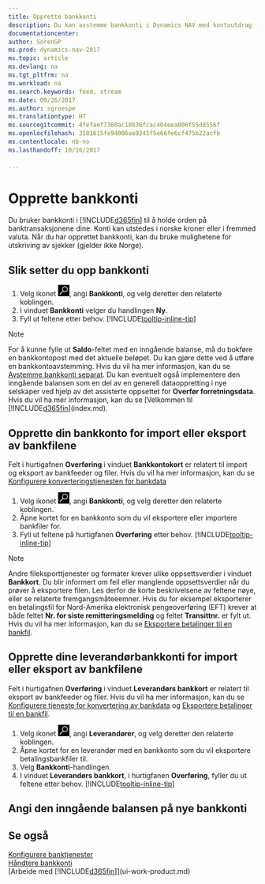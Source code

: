 ```yaml
---
title: Opprette bankkonti
description: Du kan avstemme bankkonti i Dynamics NAV med kontoutdrag fra banken.
documentationcenter: 
author: SorenGP
ms.prod: dynamics-nav-2017
ms.topic: article
ms.devlang: na
ms.tgt_pltfrm: na
ms.workload: na
ms.search.keywords: feed, stream
ms.date: 09/26/2017
ms.author: sgroespe
ms.translationtype: HT
ms.sourcegitcommit: 4fefaef7380ac10836fcac404eea006f55d8556f
ms.openlocfilehash: 3581615fe94006aa9245f5e66fe6cf475b22acfb
ms.contentlocale: nb-no
ms.lasthandoff: 10/16/2017

---
```

# <a name="how-to-set-up-bank-accounts"></a>Opprette bankkonti
Du bruker bankkonti i [!INCLUDE[d365fin](includes/d365fin_md.md)] til å holde orden på banktransaksjonene dine. Konti kan utstedes i norske kroner eller i fremmed valuta. Når du har opprettet bankkonti, kan du bruke mulighetene for utskriving av sjekker (gjelder ikke Norge).

## <a name="to-set-up-bank-accounts"></a>Slik setter du opp bankkonti
1. Velg ikonet ![Søk etter side eller rapport](media/ui-search/search_small.png "Søk etter side eller rapport"), angi **Bankkonti**, og velg deretter den relaterte koblingen.
2. I vinduet **Bankkonti** velger du handlingen **Ny**.
3. Fyll ut feltene etter behov. [!INCLUDE[tooltip-inline-tip](includes/tooltip-inline-tip_md.md)]

> [!NOTE]
> For å kunne fylle ut **Saldo**-feltet med en inngående balanse, må du bokføre en bankkontopost med det aktuelle beløpet. Du kan gjøre dette ved å utføre en bankkontoavstemming. Hvis du vil ha mer informasjon, kan du se [Avstemme bankkonti separat](bank-how-reconcile-bank-accounts-separately.md). Du kan eventuelt også implementere den inngående balansen som en del av en generell dataoppretting i nye selskaper ved hjelp av det assisterte oppsettet for **Overfør forretningsdata**. Hvis du vil ha mer informasjon, kan du se [Velkommen til [!INCLUDE[d365fin](includes/d365fin_md.md)](index.md).

## <a name="to-set-up-your-bank-account-for-import-or-export-of-bank-files"></a>Opprette din bankkonto for import eller eksport av bankfilene
Felt i hurtigafnen **Overføring** i vinduet **Bankkontokort** er relatert til import og eksport av bankfeeder og filer. Hvis du vil ha mer informasjon, kan du se [Konfigurere konverteringstjenesten for bankdata](bank-how-setup-bank-data-conversion-service.md)

1. Velg ikonet ![Søk etter side eller rapport](media/ui-search/search_small.png "Søk etter side eller rapport"), angi **Bankkonti**, og velg deretter den relaterte koblingen.
2. Åpne kortet for en bankkonto som du vil eksportere eller importere bankfiler for.
3. Fyll ut feltene på hurtigfanen **Overføring** etter behov. [!INCLUDE[tooltip-inline-tip](includes/tooltip-inline-tip_md.md)]

> [!NOTE]  
>   Andre fileksporttjenester og formater krever ulike oppsettsverdier i vinduet **Bankkort**. Du blir informert om feil eller manglende oppsettsverdier når du prøver å eksportere filen. Les derfor de korte beskrivelsene av feltene nøye, eller se relaterte fremgangsmåteeemner. Hvis du for eksempel eksporterer en betalingsfil for Nord-Amerika elektronisk pengeoverføring (EFT) krever at både feltet **Nr. for siste remitteringsmelding** og feltet **Transittnr.** er fylt ut. Hvis du vil ha mer informasjon, kan du se [Eksportere betalinger til en bankfil](payables-how-export-payments-bank-file.md).

## <a name="to-set-up-vendor-bank-accounts-for-export-of-bank-files"></a>Opprette dine leverandørbankkonti for import eller eksport av bankfilene
Felt i hurtigafnen **Overføring** i vinduet **Leverandørs bankkort** er relatert til eksport av bankfeeder og filer. Hvis du vil ha mer informasjon, kan du se [Konfigurere tjeneste for konvertering av bankdata](bank-how-setup-bank-data-conversion-service.md) og [Eksportere betalinger til en bankfil](payables-how-export-payments-bank-file.md).

1. Velg ikonet ![Søk etter side eller rapport](media/ui-search/search_small.png "Søk etter side eller rapport"), angi **Leverandører**, og velg deretter den relaterte koblingen.
2. Åpne kortet for en leverandør med en bankkonto som du vil eksportere betalingsbankfiler til.
3. Velg **Bankkonti**-handlingen.
3. I vinduet **Leverandørs bankkort**, i hurtigfanen **Overføring**, fyller du ut feltene etter behov. [!INCLUDE[tooltip-inline-tip](includes/tooltip-inline-tip_md.md)]

## <a name="to-set-the-opening-balance-on-new-bank-accounts"></a>Angi den inngående balansen på nye bankkonti


## <a name="see-also"></a>Se også
[Konfigurere banktjenester](bank-setup-banking.md)  
[Håndtere bankkonti](bank-manage-bank-accounts.md)  
[Arbeide med [!INCLUDE[d365fin](includes/d365fin_md.md)]](ui-work-product.md)

